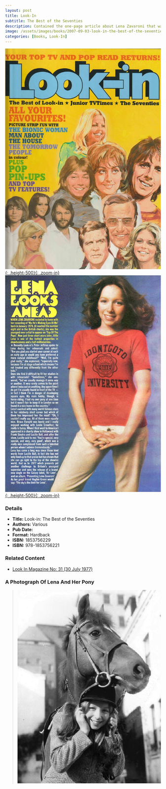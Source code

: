 ```yaml
---
layout: post
title: Look-In
subtitle: The Best of the Seventies
description: Contained the one-page article about Lena Zavaroni that was first published in Look-In Week Ending 30 July 1977.
image: /assets/images/books/2007-09-03-look-in-the-best-of-the-seventies.jpg
categories: [Books, Look-In]
---
```


[![](/assets/images/books/2007-09-03-look-in-the-best-of-the-seventies.jpg){: .height-500}{: .zoom-in}](/assets/images/books/2007-09-03-look-in-the-best-of-the-seventies.jpg)
[![](/assets/images/magazines/1977-07-30-look-in-inside-page.jpg){: .height-500}{: .zoom-in}](/assets/images/magazines/1977-07-30-look-in-inside-page.jpg)

### Details
* **Title:** Look-in: The Best of the Seventies
* **Authors:** Various
* **Pub Date:**
* **Format:** Hardback
* **ISBN:** 1853756229
* **ISBN:** 978-1853756221

### Related Content
* [Look In Magazine No: 31 (30 July 1977)](/magazines/look-in/1977/07/30/look-in.html)

### A Photograph Of Lena And Her Pony
> ![1977-lena-and-her-pony](/assets/images/publicity/1977-lena-and-her-pony.png)

